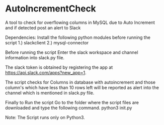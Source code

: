 # AutoIncrementCheck
A tool to check for overflowing columns in MySQL due to Auto Increment and if detected post an alert to Slack

Dependencies: Install the following python modules before running the script
  1.) slackclient
  2.) mysql-connector
  
  
 Before running the script Enter the slack workspace and channel information into slack.py file.
 
 The slack token is obtained by registering the app at https://api.slack.com/apps?new_app=1.
 
 The script checks for Columns in database with autoincrement and those column's which have less than 10 rows left will be       reported as alert into the channel which is mentioned in slack.py file.
 
 Finally to Run the script Go to the folder where the script files are downloaded and type the following command.
    python3 init.py
    
 Note: The Script runs only on Python3.

